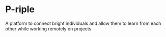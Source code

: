 # P-riple
A platform to connect bright individuals and allow them to learn from each other while working remotely on projects.

